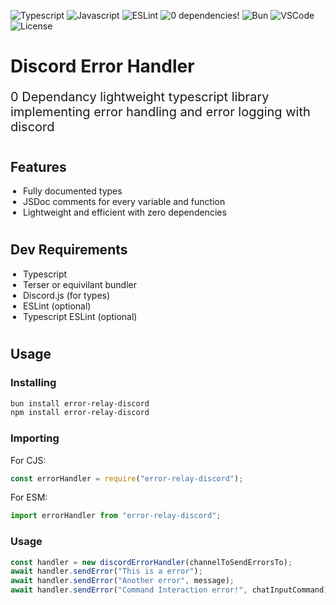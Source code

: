 ![Typescript](https://img.shields.io/badge/TypeScript-007ACC?style=for-the-badge&logo=typescript&logoColor=white)
![Javascript](https://img.shields.io/badge/JavaScript-323330?style=for-the-badge&logo=javascript&logoColor=F7DF1E)
![ESLint](https://img.shields.io/badge/eslint-3A33D1?style=for-the-badge&logo=eslint&logoColor=white)
![0 dependencies!](https://img.shields.io/badge/0%20Dependencies-F80000?style=for-the-badge)
![Bun](https://img.shields.io/badge/bun-282a36?style=for-the-badge&logo=bun&logoColor=fbf0df)
![VSCode](https://img.shields.io/badge/VSCode-0078D4?style=for-the-badge&logo=visual%20studio%20code&logoColor=white)
![License](https://img.shields.io/badge/CC--BY--NC--SA--4.0-lightgrey?style=for-the-badge)

# __Discord Error Handler__

<p style="font-size: 20px">0 Dependancy lightweight typescript library implementing error handling and error logging with discord</p>


<h2 style="padding-top: 10px;">Features</h2>
<ul style="list-style-type: disc; padding-left: 20px;">
  <li>Fully documented types</li>
  <li>JSDoc comments for every variable and function</li>
  <li>Lightweight and efficient with zero dependencies</li>
</ul>


<h2 style="padding-top: 10px;">Dev Requirements</h2>
<ul style="list-style-type: disc; padding-left: 20px;">	
	<li>Typescript</li>
	<li>Terser or equivilant bundler</li>
	<li>Discord.js (for types)</li>
	<li>ESLint (optional)</li>
	<li>Typescript ESLint (optional)</li>
</ul>


<h2 style="padding-top: 10px;">Usage</h2>

### Installing
```bash
bun install error-relay-discord
npm install error-relay-discord
```

### Importing
For CJS:
```js
const errorHandler = require("error-relay-discord");
```

For ESM:
```js
import errorHandler from "error-relay-discord";
```

### Usage
```js
const handler = new discordErrorHandler(channelToSendErrorsTo);
await handler.sendError("This is a error");
await handler.sendError("Another error", message);
await handler.sendError("Command Interaction error!", chatInputCommand);
```